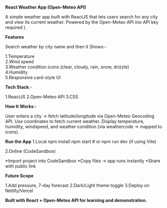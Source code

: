 **React Weather App (Open-Meteo API)**

A simple weather app built with ReactJS that lets users search for any city and view its current weather.
Powered by the Open-Meteo API (no API key required ).

**Features**

Search weather by city name
and then it Shows:-

1.Temperature    
2.Wind speed   
3.Weather condition icons (clear, cloudy, rain, snow, drizzle)    
4.Humidity  
5.Responsive card-style UI  

**Tech Stack**:-

1.ReactJS
2.Open-Meteo API
3.CSS

**How It Works**:-

User enters a city → fetch latitude/longitude via Open-Meteo Geocoding API.
Use coordinates to fetch current weather.
Display temperature, humidity, windspeed, and weather condition (via weathercode → mapped to icons).

**Run the App**
1.Local
npm install
npm start  # or npm run dev (if using Vite)

2.Online (CodeSandbox)

*Import project into CodeSandbox
*Copy files → app runs instantly
*Share with public link

**Future Scope**

1.Add pressure, 7-day forecast
2.Dark/Light theme toggle
3.Deploy on Netlify/Vercel

**Built with React + Open-Meteo API for learning and demonstration.**
